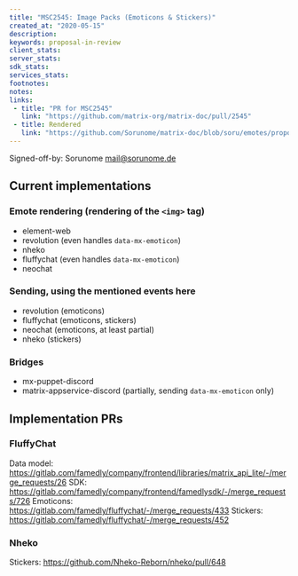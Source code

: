 ```yaml
---
title: "MSC2545: Image Packs (Emoticons & Stickers)"
created_at: "2020-05-15"
description:
keywords: proposal-in-review
client_stats:
server_stats:
sdk_stats:
services_stats:
footnotes:
notes:
links:
 - title: "PR for MSC2545"
   link: "https://github.com/matrix-org/matrix-doc/pull/2545"
 - title: Rendered
   link: "https://github.com/Sorunome/matrix-doc/blob/soru/emotes/proposals/2545-emotes.md"
---
```


Signed-off-by: Sorunome <mail@sorunome.de>

## Current implementations
### Emote rendering (rendering of the `<img>` tag)
 - element-web
 - revolution (even handles `data-mx-emoticon`)
 - nheko
 - fluffychat (even handles `data-mx-emoticon`)
 - neochat
### Sending, using the mentioned events here
 - revolution (emoticons)
 - fluffychat (emoticons, stickers)
 - neochat (emoticons, at least partial)
 - nheko (stickers)

### Bridges
 - mx-puppet-discord
 - matrix-appservice-discord (partially, sending `data-mx-emoticon` only)

## Implementation PRs
### FluffyChat
Data model: https://gitlab.com/famedly/company/frontend/libraries/matrix_api_lite/-/merge_requests/26
SDK: https://gitlab.com/famedly/company/frontend/famedlysdk/-/merge_requests/726
Emoticons: https://gitlab.com/famedly/fluffychat/-/merge_requests/433
Stickers: https://gitlab.com/famedly/fluffychat/-/merge_requests/452

### Nheko
Stickers:  https://github.com/Nheko-Reborn/nheko/pull/648
